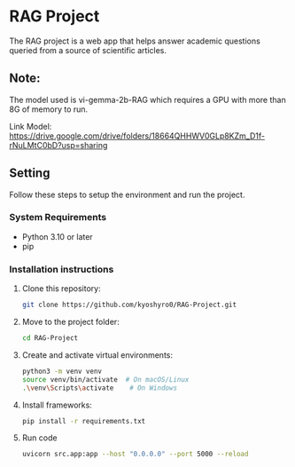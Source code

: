 # RAG Project

The RAG project is a web app that helps answer academic questions queried from a source of scientific articles.

## Note:
The model used is vi-gemma-2b-RAG which requires a GPU with more than 8G of memory to run.

Link Model: https://drive.google.com/drive/folders/18664QHHWV0GLp8KZm_D1f-rNuLMtC0bD?usp=sharing

## Setting
Follow these steps to setup the environment and run the project.

### System Requirements
- Python 3.10 or later
- pip

### Installation instructions
1. Clone this repository:
   ```bash
   git clone https://github.com/kyoshyro0/RAG-Project.git
2. Move to the project folder:
   ```bash
   cd RAG-Project
3. Create and activate virtual environments:
   ```bash
   python3 -m venv venv
   source venv/bin/activate  # On macOS/Linux
   .\venv\Scripts\activate    # On Windows
4. Install frameworks:
   ```bash
   pip install -r requirements.txt
5. Run code
   ```bash
   uvicorn src.app:app --host "0.0.0.0" --port 5000 --reload

